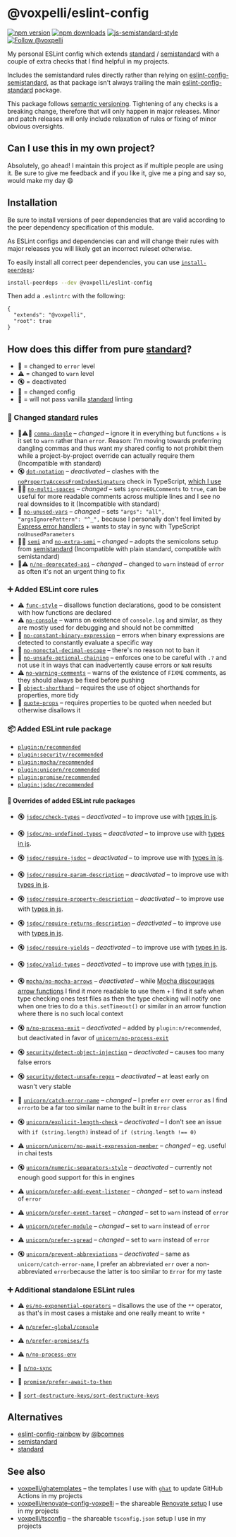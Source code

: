 # @voxpelli/eslint-config

[![npm version](https://img.shields.io/npm/v/@voxpelli/eslint-config.svg?style=flat)](https://www.npmjs.com/package/@voxpelli/eslint-config)
[![npm downloads](https://img.shields.io/npm/dm/@voxpelli/eslint-config.svg?style=flat)](https://www.npmjs.com/package/@voxpelli/eslint-config)
[![js-semistandard-style](https://img.shields.io/badge/code%20style-semistandard-brightgreen.svg)](https://github.com/voxpelli/eslint-config)
[![Follow @voxpelli](https://img.shields.io/twitter/follow/voxpelli?style=social)](https://twitter.com/voxpelli)

My personal ESLint config which extends [standard](https://standardjs.com/) / [semistandard](https://github.com/standard/semistandard) with a couple of extra checks that I find helpful in my projects.

Includes the semistandard rules directly rather than relying on [eslint-config-semistandard](https://github.com/standard/eslint-config-semistandard), as that package isn't always trailing the main [eslint-config-standard](https://github.com/standard/eslint-config-standard) package.

This package follows [semantic versioning](https://semver.org/). Tightening of any checks is a breaking change, therefore that will only happen in major releases. Minor and patch releases will only include relaxation of rules or fixing of minor obvious oversights.

## Can I use this in my own project?

Absolutely, go ahead! I maintain this project as if multiple people are using it. Be sure to give me feedback and if you like it, give me a ping and say so, would make my day 😄

## Installation

Be sure to install versions of peer dependencies that are valid according to the peer dependency specification of this module.

As ESLint configs and dependencies can and will change their rules with major releases you will likely get an incorrect ruleset otherwise.

To easily install all correct peer dependencies, you can use [`install-peerdeps`](https://www.npmjs.com/package/install-peerdeps):

```bash
install-peerdeps --dev @voxpelli/eslint-config
```

Then add a `.eslintrc` with the following:

```
{
  "extends": "@voxpelli",
  "root": true
}
```

## How does this differ from pure [standard](https://standardjs.com/)?

* :stop_sign: = changed to `error` level
* :warning: = changed to `warn` level
* :mute: = deactivated
* :wrench: = changed config
* :grimacing: = will not pass vanilla [standard](https://standardjs.com/) linting

### :wrench: Changed [standard](https://standardjs.com/) rules

* :wrench::warning::grimacing: [`comma-dangle`](https://eslint.org/docs/rules/comma-dangle) – *changed* – ignore it in everything but functions + is it set to `warn` rather than `error`. Reason: I'm moving towards preferring dangling commas and thus want my shared config to not prohibit them while a project-by-project override can actually require them (Incompatible with standard)
* :mute: [`dot-notation`](https://eslint.org/docs/rules/dot-notation) – *deactivated* – clashes with the [`noPropertyAccessFromIndexSignature`](https://www.typescriptlang.org/tsconfig#noPropertyAccessFromIndexSignature) check in TypeScript, [which I use](https://github.com/voxpelli/tsconfig/blob/e0d0360f280d407ad25806381624c672f66e2653/base.json#L23)
* :wrench::grimacing: [`no-multi-spaces`](https://eslint.org/docs/rules/no-multi-spaces) – *changed* – sets `ignoreEOLComments` to `true`, can be useful for more readable comments across multiple lines and I see no real downsides to it (Incompatible with standard)
* :wrench: [`no-unused-vars`](https://eslint.org/docs/rules/no-unused-vars) – *changed* – sets `"args": "all", "argsIgnorePattern": "^_",` because I personally don't feel limited by [Express error handlers](https://github.com/standard/standard/issues/419#issuecomment-718186130) + wants to stay in sync with TypeScript `noUnusedParameters`
* :wrench::grimacing: [`semi`](https://eslint.org/docs/rules/semi) and [`no-extra-semi`](https://eslint.org/docs/rules/no-extra-semi) – *changed* – adopts the semicolons setup from [semistandard](https://github.com/standard/semistandard)  (Incompatible with plain standard, compatible with semistandard)
* :wrench::warning: [`n/no-deprecated-api`](https://github.com/weiran-zsd/eslint-plugin-node/blob/master/docs/rules/no-deprecated-api.md) – *changed* – changed to `warn` instead of `error` as often it's not an urgent thing to fix

### :heavy_plus_sign: Added ESLint core rules

* :warning: [`func-style`](https://eslint.org/docs/rules/func-style) – disallows function declarations, good to be consistent with how functions are declared
* :warning: [`no-console`](https://eslint.org/docs/rules/no-console) – warns on existence of `console.log` and similar, as they are mostly used for debugging and should not be committed
* :stop_sign: [`no-constant-binary-expression`](https://eslint.org/docs/rules/no-constant-binary-expression) – errors when binary expressions are detected to constantly evaluate a specific way
* :stop_sign: [`no-nonoctal-decimal-escape`](https://eslint.org/docs/rules/no-nonoctal-decimal-escape) – there's no reason not to ban it
* :stop_sign: [`no-unsafe-optional-chaining`](https://eslint.org/docs/rules/no-unsafe-optional-chaining) – enforces one to be careful with `.?` and not use it in ways that can inadvertently cause errors or `NaN` results
* :warning: [`no-warning-comments`](https://eslint.org/docs/rules/no-warning-comments) – warns of the existence of `FIXME` comments, as they should always be fixed before pushing
* :stop_sign: [`object-shorthand`](https://eslint.org/docs/rules/object-shorthand) – requires the use of object shorthands for properties, more tidy
* :stop_sign: [`quote-props`](https://eslint.org/docs/rules/quote-props) – requires properties to be quoted when needed but otherwise disallows it

### :package: Added ESLint rule package

* [`plugin:n/recommended`](https://github.com/weiran-zsd/eslint-plugin-node#-rules)
* [`plugin:security/recommended`](https://github.com/nodesecurity/eslint-plugin-security/blob/master/index.js)
* [`plugin:mocha/recommended`](https://github.com/lo1tuma/eslint-plugin-mocha/blob/master/index.js)
* [`plugin:unicorn/recommended`](https://github.com/sindresorhus/eslint-plugin-unicorn/blob/master/index.js)
* [`plugin:promise/recommended`](https://github.com/xjamundx/eslint-plugin-promise/blob/development/index.js)
* [`plugin:jsdoc/recommended`](https://github.com/gajus/eslint-plugin-jsdoc#configuration)

#### :wrench: Overrides of added ESLint rule packages

* :mute: [`jsdoc/check-types`](https://github.com/gajus/eslint-plugin-jsdoc#user-content-eslint-plugin-jsdoc-rules-check-types) – *deactivated* – to improve use with [types in js](https://github.com/voxpelli/types-in-js).
* :mute: [`jsdoc/no-undefined-types`](https://github.com/gajus/eslint-plugin-jsdoc#user-content-eslint-plugin-jsdoc-rules-no-undefined-types) – *deactivated* – to improve use with [types in js](https://github.com/voxpelli/types-in-js).
* :mute: [`jsdoc/require-jsdoc`](https://github.com/gajus/eslint-plugin-jsdoc#user-content-eslint-plugin-jsdoc-rules-require-jsdoc) – *deactivated* – to improve use with [types in js](https://github.com/voxpelli/types-in-js).
* :mute: [`jsdoc/require-param-description`](https://github.com/gajus/eslint-plugin-jsdoc#user-content-eslint-plugin-jsdoc-rules-require-param-description) – *deactivated* – to improve use with [types in js](https://github.com/voxpelli/types-in-js).
* :mute: [`jsdoc/require-property-description`](https://github.com/gajus/eslint-plugin-jsdoc#user-content-eslint-plugin-jsdoc-rules-require-property-description) – *deactivated* – to improve use with [types in js](https://github.com/voxpelli/types-in-js).
* :mute: [`jsdoc/require-returns-description`](https://github.com/gajus/eslint-plugin-jsdoc#user-content-eslint-plugin-jsdoc-rules-require-returns-description) – *deactivated* – to improve use with [types in js](https://github.com/voxpelli/types-in-js).
* :mute: [`jsdoc/require-yields`](https://github.com/gajus/eslint-plugin-jsdoc#user-content-eslint-plugin-jsdoc-rules-require-yields) – *deactivated* – to improve use with [types in js](https://github.com/voxpelli/types-in-js).
* :mute: [`jsdoc/valid-types`](https://github.com/gajus/eslint-plugin-jsdoc#user-content-eslint-plugin-jsdoc-rules-valid-types) – *deactivated* – to improve use with [types in js](https://github.com/voxpelli/types-in-js).
* :mute: [`mocha/no-mocha-arrows`](https://github.com/lo1tuma/eslint-plugin-mocha/blob/master/docs/rules/no-mocha-arrows.md) – *deactivated* – while [Mocha discourages arrow functions](https://mochajs.org/#arrow-functions) I find it more readable to use them + I find it safe when type checking ones test files as then the type checking will notify one when one tries to do a `this.setTimeout()` or similar in an arrow function where there is no such local context

* :mute: [`n/no-process-exit`](https://eslint.org/docs/rules/no-process-exit) – *deactivated* – added by `plugin:n/recommended`, but deactivated in favor of [`unicorn/no-process-exit`](https://github.com/sindresorhus/eslint-plugin-unicorn/blob/master/docs/rules/no-process-exit.md)

* :mute: [`security/detect-object-injection`](https://github.com/nodesecurity/eslint-plugin-security#detect-object-injection) – *deactivated* – causes too many false errors
* :mute: [`security/detect-unsafe-regex`](https://github.com/nodesecurity/eslint-plugin-security#detect-unsafe-regex) – *deactivated* – at least early on wasn't very stable

* :wrench: [`unicorn/catch-error-name`](https://github.com/sindresorhus/eslint-plugin-unicorn/blob/master/docs/rules/catch-error-name.md) – *changed* – I prefer `err` over `error` as I find `error`to be a far too similar name to the built in `Error` class
* :mute: [`unicorn/explicit-length-check`](https://github.com/sindresorhus/eslint-plugin-unicorn/blob/master/docs/rules/explicit-length-check.md) – *deactivated* – I don't see an issue with `if (string.length)` instead of `if (string.length !== 0)`
* :warning: [`unicorn/unicorn/no-await-expression-member`](https://github.com/sindresorhus/eslint-plugin-unicorn/blob/master/docs/rules/unicorn/no-await-expression-member.md) – *changed* – eg. useful in chai tests
* :mute: [`unicorn/numeric-separators-style`](https://github.com/sindresorhus/eslint-plugin-unicorn/blob/master/docs/rules/numeric-separators-style.md) – *deactivated* – currently not enough good support for this in engines
* :warning: [`unicorn/prefer-add-event-listener`](https://github.com/sindresorhus/eslint-plugin-unicorn/blob/master/docs/rules/prefer-add-event-listener.md) – *changed* – set to `warn` instead of `error`
* :warning: [`unicorn/prefer-event-target`](https://github.com/sindresorhus/eslint-plugin-unicorn/blob/master/docs/rules//prefer-event-target.md) – *changed* – set to `warn` instead of `error`
* :warning: [`unicorn/prefer-module`](https://github.com/sindresorhus/eslint-plugin-unicorn/blob/master/docs/rules/prefer-module.md) – *changed*  – set to `warn` instead of `error`
* :warning: [`unicorn/prefer-spread`](https://github.com/sindresorhus/eslint-plugin-unicorn/blob/master/docs/rules/prefer-spread.md) – *changed* – set to `warn` instead of `error`
* :mute: [`unicorn/prevent-abbreviations`](https://github.com/sindresorhus/eslint-plugin-unicorn/blob/master/docs/rules/prevent-abbreviations.md) – *deactivated* – same as `unicorn/catch-error-name`, I prefer an abbreviated `err` over a non-abbreviated `error`because the latter is too similar to `Error` for my taste

### :heavy_plus_sign: Additional standalone ESLint rules

<!-- TODO: Maybe add promise/prefer-await-to-callbacks -->
<!-- TODO: Maybe add node/no-mixed-requires -->

* :warning: [`es/no-exponential-operators`](https://mysticatea.github.io/eslint-plugin-es/rules/no-exponential-operators.html) – disallows the use of the `**` operator, as that's in most cases a mistake and one really meant to write `*`

* :warning: [`n/prefer-global/console`](https://github.com/weiran-zsd/eslint-plugin-node/blob/master/docs/rules/prefer-global/console.md)
* :warning: [`n/prefer-promises/fs`](https://github.com/weiran-zsd/eslint-plugin-node/blob/master/docs/rules/prefer-promises/fs.md)
* :warning: [`n/no-process-env`](https://github.com/weiran-zsd/eslint-plugin-node/blob/master/docs/rules/no-process-env.md)
* :stop_sign: [`n/no-sync`](https://github.com/weiran-zsd/eslint-plugin-node/blob/master/docs/rules/no-sync.md)

* :stop_sign: [`promise/prefer-await-to-then`](https://github.com/xjamundx/eslint-plugin-promise/blob/development/docs/rules/prefer-await-to-then.md)

* :stop_sign: [`sort-destructure-keys/sort-destructure-keys`](https://github.com/mthadley/eslint-plugin-sort-destructure-keys)

## Alternatives

* [eslint-config-rainbow](https://github.com/rainbow-me/eslint-config-rainbow) by [@bcomnes](https://github.com/bcomnes)
* [semistandard](https://github.com/standard/semistandard)
* [standard](https://standardjs.com/)

## See also

* [voxpelli/ghatemplates](https://github.com/voxpelli/ghatemplates) – the templates I use with [`ghat`](https://github.com/fregante/ghat) to update GitHub Actions in my projects
* [voxpelli/renovate-config-voxpelli](https://github.com/voxpelli/renovate-config-voxpelli) – the shareable [Renovate setup](https://docs.renovatebot.com/config-presets/) I use in my projects
* [voxpelli/tsconfig](https://github.com/voxpelli/tsconfig) – the shareable `tsconfig.json` setup I use in my projects
